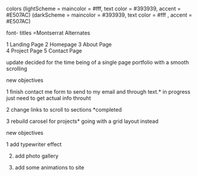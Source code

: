 
colors
(lightScheme = maincolor = #fff, text color = #393939, accent = #E507AC)
(darkScheme = maincolor = #393939, text color = #fff , accent = #E507AC)

font- titles =Montserrat Alternates

1 Landing Page 
2 Homepage
3 About Page    
4 Project Page
5 Contact Page

update
decided for the time being of a single page portfolio with a smooth scrolling

new objectives 


1 finish contact me form to send to my email and through text.* in progress just need to get actual info throuht

2 change links to scroll to sections *completed

3 rebuild carosel for projects* going with a grid layout instead

new objectives

1 add typewriter effect

2. add photo gallery

3. add some animations to site